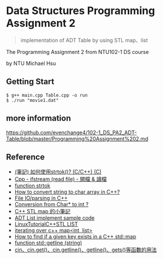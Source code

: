 # Data Structures Programming Assignment 2
> implementation of ADT Table by using STL map、list

The Programming Assignment 2 from NTU102-1 DS course

by NTU Michael Hsu


## Getting Start
```
$ g++ main.cpp Table.cpp -o run
$ ./run "movie1.dat"
```

## more information
https://github.com/evenchange4/102-1_DS_PA2_ADT-Table/blob/master/Programming%20Assignment%202.md

## Reference
- [(筆記) 如何使用strtok()? (C/C++) (C)](http://www.cnblogs.com/oomusou/archive/2009/05/10/c_strtok.html)
- [Cpp - ifstream (read file) - 開檔 & 讀檔](http://www.cnblogs.com/oomusou/archive/2009/05/10/c_strtok.html)
- [function <cstring> strtok](http://www.cplusplus.com/reference/cstring/strtok/)
- [How to convert string to char array in C++?](http://stackoverflow.com/questions/13294067/how-to-convert-string-to-char-array-in-c)
- [File IO/parsing in C++ <fstream>](https://github.com/evenchange4/102-1_DS_TA_Sample-code/blob/master/File%20IO%20and%20parsing%20in%20C%2B%2B/File%20IO%20and%20parsing.cpp)
- [Conversion from Char* to int ?](http://www.daniweb.com/software-development/cpp/threads/83918/conversion-from-char-to-int-)
- [C++ STL map 的小筆記](http://blog.xuite.net/kamory0931/fightdreamer/46325393-C%2B%2B+STL+map+%E7%9A%84%E5%B0%8F%E7%AD%86%E8%A8%98)
- [ADT List implement sample code](https://github.com/evenchange4/102-1_DS_TA_Sample-code/tree/master/ADT%20List%20code)
- [LinuxTutorialC++STL LIST](http://www.yolinux.com/TUTORIALS/LinuxTutorialC++STL.html)
- [iterating over c++ map<int, list<int>>](http://stackoverflow.com/questions/10720359/iterating-over-c-mapint-listint)
- [How to find if a given key exists in a C++ std::map](http://stackoverflow.com/questions/1939953/how-to-find-if-a-given-key-exists-in-a-c-stdmap)
- [function <string> std::getline (string)](http://www.cplusplus.com/reference/string/string/getline/)
- [cin、cin.get()、cin.getline()、getline()、gets()等函數的用法](http://lipingke.blog.hexun.com.tw/36861752_d.html)
